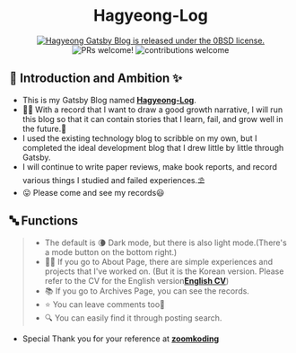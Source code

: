 <h1 align="center">
  Hagyeong-Log
</h1>

<p align="center">
  <a href="https://github.com/hagyeonglee/hagyeonglee.github.io/blob/master/LICENSE">
    <img src="https://img.shields.io/badge/license-0BSD-blue.svg" alt="Hagyeong Gatsby Blog is released under the 0BSD license." />
  </a>
  <img src="https://img.shields.io/badge/PRs-welcome-brightgreen.svg" alt="PRs welcome!" />
  <img src="https://img.shields.io/badge/contributions-welcome-brightgreen.svg?style=flat" alt="contributions welcome" />
</p>

## 👋 Introduction and Ambition ✨
- This is my Gatsby Blog named [**Hagyeong-Log**](https://hagyeonglee.github.io). 
- 🧗‍♀️ With a record that I want to draw a good growth narrative, I will run this blog so that it can contain stories that I learn, fail, and grow well in the future.🙌 
- I used the existing technology blog to scribble on my own, but I completed the ideal development blog that I drew little by little through Gatsby. 
- I will continue to write paper reviews, make book reports, and record various things I studied and failed experiences.⛱️ 
- 😛 Please come and see my records😃 
## :abc: Functions
> - The default is 🌘 Dark mode, but there is also light mode.(There's a mode button on the bottom right.)
> - 👨‍💻 If you go to About Page, there are simple experiences and projects that I've worked on. (But it is the Korean version. Please refer to the CV for the English version[**English CV**](https://hagyeonglee.github.io/CV_hagyeonglee.pdf))
> - 📚 If you go to Archives Page, you can see the records.
> - ⭐️ You can leave comments too💬
> - 🔍 You can easily find it through posting search.

<!-- ![Gyoong-learning](/static/preview.png) -->

- Special Thank you for your reference at [**zoomkoding**](https://github.com/zoomkoding) 
